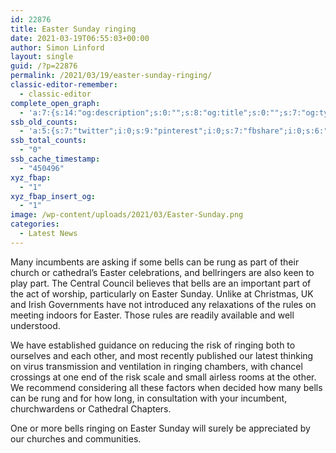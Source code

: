 ```yaml
---
id: 22876
title: Easter Sunday ringing
date: 2021-03-19T06:55:03+00:00
author: Simon Linford
layout: single
guid: /?p=22876
permalink: /2021/03/19/easter-sunday-ringing/
classic-editor-remember:
  - classic-editor
complete_open_graph:
  - 'a:7:{s:14:"og:description";s:0:"";s:8:"og:title";s:0:"";s:7:"og:type";s:0:"";s:12:"twitter:card";s:7:"summary";s:15:"twitter:creator";s:0:"";s:19:"twitter:description";s:0:"";s:8:"og:image";s:5:"22879";}'
ssb_old_counts:
  - 'a:5:{s:7:"twitter";i:0;s:9:"pinterest";i:0;s:7:"fbshare";i:0;s:6:"reddit";i:0;s:6:"tumblr";N;}'
ssb_total_counts:
  - "0"
ssb_cache_timestamp:
  - "450496"
xyz_fbap:
  - "1"
xyz_fbap_insert_og:
  - "1"
image: /wp-content/uploads/2021/03/Easter-Sunday.png
categories:
  - Latest News
---
```

Many incumbents are asking if some bells can be rung as part of their church or cathedral’s Easter celebrations, and bellringers are also keen to play part. The Central Council believes that bells are an important part of the act of worship, particularly on Easter Sunday. Unlike at Christmas, UK and Irish Governments have not introduced any relaxations of the rules on meeting indoors for Easter. Those rules are readily available and well understood.

We have established guidance on reducing the risk of ringing both to ourselves and each other, and most recently published our latest thinking on virus transmission and ventilation in ringing chambers, with chancel crossings at one end of the risk scale and small airless rooms at the other. We recommend considering all these factors when decided how many bells can be rung and for how long, in consultation with your incumbent, churchwardens or Cathedral Chapters.

One or more bells ringing on Easter Sunday will surely be appreciated by our churches and communities.
